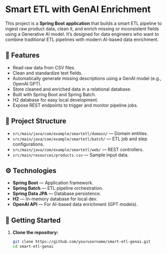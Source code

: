 # Smart ETL with GenAI Enrichment

This project is a **Spring Boot application** that builds a smart ETL pipeline to ingest raw product data, clean it, and enrich missing or inconsistent fields using a Generative AI model. It’s designed for data engineers who want to combine traditional ETL pipelines with modern AI-based data enrichment.

## 🚀 Features

- Read raw data from CSV files.
- Clean and standardize text fields.
- Automatically generate missing descriptions using a GenAI model (e.g., OpenAI GPT).
- Store cleaned and enriched data in a relational database.
- Built with Spring Boot and Spring Batch.
- H2 database for easy local development.
- Expose REST endpoints to trigger and monitor pipeline jobs.

## 📂 Project Structure

- `src/main/java/com/example/smartetl/domain/` — Domain entities.
- `src/main/java/com/example/smartetl/batch/` — ETL job and step configurations.
- `src/main/java/com/example/smartetl/web/` — REST controllers.
- `src/main/resources/products.csv` — Sample input data.

## ⚙️ Technologies

- **Spring Boot** — Application framework.
- **Spring Batch** — ETL pipeline orchestration.
- **Spring Data JPA** — Database persistence.
- **H2** — In-memory database for local dev.
- **OpenAI API** — For AI-based data enrichment (GPT models).

## 🏃 Getting Started

1. **Clone the repository:**
   ```bash
   git clone https://github.com/yourusername/smart-etl-genai.git
   cd smart-etl-genai
